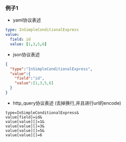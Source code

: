 ### 例子1
* yaml协议表述

```yaml
type: InSimpleConditionalExpress
value:
  field: id
  value: [1,3,5,6]
```
* json协议表述

```json
{
  "type":"InSimpleConditionalExpress",
  "value":{
    "field":"id",
    "value":[1,3,5,6]
  }
}
```

* http_query协议表述
(去掉换行,并且进行url的encode)
```
type=InSimpleConditionalExpress&
value[field]=id&
value[value][]=1&
value[value][]=3&
value[value][]=5&
value[value][]=6
```